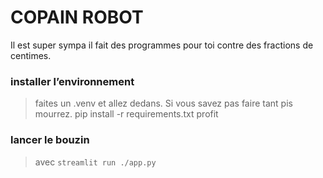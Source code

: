 # COPAIN ROBOT

Il est super sympa il fait des programmes pour toi contre des fractions de centimes.

### installer l’environnement
> faites un .venv et allez dedans. Si vous savez pas faire tant pis mourrez.
> pip install -r requirements.txt
> profit

### lancer le bouzin
> avec `streamlit run ./app.py`